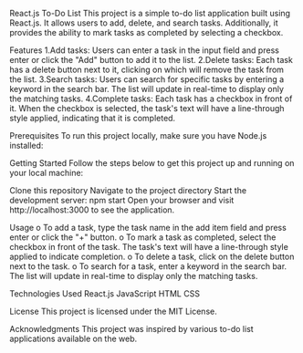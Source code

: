React.js To-Do List
This project is a simple to-do list application built using React.js. It allows users to add, delete, and search tasks. Additionally, it provides the ability to mark tasks as completed by selecting a checkbox.

Features
1.Add tasks: Users can enter a task in the input field and press enter or click the "Add" button to add it to the list.
2.Delete tasks: Each task has a delete button next to it, clicking on which will remove the task from the list.
3.Search tasks: Users can search for specific tasks by entering a keyword in the search bar. The list will update in real-time to display only the matching tasks.
4.Complete tasks: Each task has a checkbox in front of it. When the checkbox is selected, the task's text will have a line-through style applied, indicating that it is completed.

Prerequisites
To run this project locally, make sure you have Node.js installed:

Getting Started
Follow the steps below to get this project up and running on your local machine:

Clone this repository
Navigate to the project directory
Start the development server: npm start
Open your browser and visit http://localhost:3000 to see the application.

Usage
o To add a task, type the task name in the add item field and press enter or click the "+" button.
o To mark a task as completed, select the checkbox in front of the task. The task's text will have a line-through style applied to indicate completion.
o To delete a task, click on the delete button next to the task.
o To search for a task, enter a keyword in the search bar. The list will update in real-time to display only the matching tasks.

Technologies Used
React.js
JavaScript
HTML
CSS

License
This project is licensed under the MIT License.

Acknowledgments
This project was inspired by various to-do list applications available on the web.

